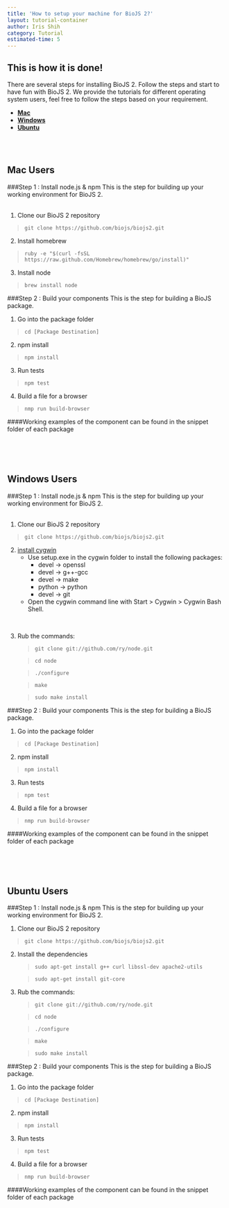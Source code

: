 ```yaml
---
title: 'How to setup your machine for BioJS 2?'
layout: tutorial-container
author: Iris Shih
category: Tutorial
estimated-time: 5
---
```




This is how it is done!
----------

There are several steps for installing BioJS 2. Follow the steps and start to have fun with BioJS 2.
We provide the tutorials for different operating system users, feel free to follow the steps based on your requirement.

- [__Mac__](#mac)
- [__Windows__](#windows)
- [__Ubuntu__](#ubuntu)

<br> 
<br> 

<a name="mac"></a>
Mac Users 
------------------------------
###Step 1 : Install node.js & npm
This is the step for building up your working environment for BioJS 2.
<br> 
<br>

1. Clone our BioJS 2 repository
>`git clone https://github.com/biojs/biojs2.git`

2. Install homebrew
>`ruby -e "$(curl -fsSL https://raw.github.com/Homebrew/homebrew/go/install)"`

3. Install node
>`brew install node`

 
###Step 2 : Build your components 
This is the step for building a BioJS package.

1. Go into the package folder
 >`cd [Package Destination]`

2. npm install
 >`npm install`

3. Run tests
 >`npm test`

4. Build a file for a browser
 >`nmp run build-browser`

####Working examples of the component can be found in the snippet folder of each package

<br>
<br> 
<br> 

<a name="windows"></a>
Windows Users 
------------------------------
###Step 1 : Install node.js & npm
This is the step for building up your working environment for BioJS 2.
<br>
<br>

1. Clone our BioJS 2 repository
>`git clone https://github.com/biojs/biojs2.git`

2. [install cygwin](http://www.mcclean-cooper.com/valentino/cygwin_install/)
    - Use setup.exe in the cygwin folder to install the following packages:
        * devel → openssl 
        * devel → g++-gcc 
        * devel → make 
        * python → python 
        * devel → git
     - Open the cygwin command line with Start > Cygwin > Cygwin Bash Shell.
<br>    


3. Rub the commands:
    >`git clone git://github.com/ry/node.git`

    >`cd node`

    >`./configure`

    >`make`

    >`sudo make install` 

 
###Step 2 : Build your components 
This is the step for building a BioJS package.

1. Go into the package folder
 >`cd [Package Destination]`

2. npm install
 >`npm install`

3. Run tests
 >`npm test`

4. Build a file for a browser
 >`nmp run build-browser`
 
####Working examples of the component can be found in the snippet folder of each package

<br> 
<br>  
<br> 

<a name="ubuntu"></a>
Ubuntu Users 
------------------------------
###Step 1 : Install node.js & npm
This is the step for building up your working environment for BioJS 2.
<br> 

1. Clone our BioJS 2 repository
>`git clone https://github.com/biojs/biojs2.git`

2. Install the dependencies 
    >`sudo apt-get install g++ curl libssl-dev apache2-utils`
    
    >`sudo apt-get install git-core`


3. Rub the commands:
    >`git clone git://github.com/ry/node.git`

    >`cd node`

    >`./configure`

    >`make`

    >`sudo make install` 

 
###Step 2 : Build your components 
This is the step for building a BioJS package.

1. Go into the package folder
 >`cd [Package Destination]`

2. npm install
 >`npm install`

3. Run tests
 >`npm test`

4. Build a file for a browser
 >`nmp run build-browser`
 
####Working examples of the component can be found in the snippet folder of each package

